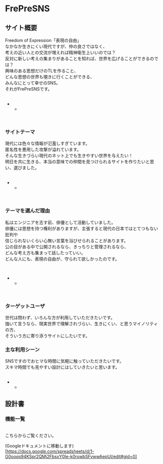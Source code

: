 <br>
<br>

# FrePreSNS

## サイト概要
Freedom of Expression「表現の自由」<br>
なかなか生きにくい現代ですが、仲の良さではなく、<br>
考えの近い人との交流が増えれば精神衛生上いいのでは？<br>
反対に新しい考えの集まりがあることを知れば、世界を広げることができるのでは？<br>
興味のある思想だけのTLを作ること、<br>
どんな思想の世界も覗きに行くことができる、<br>
みんなにとって幸せのSNS。<br>
それがFrePreSNSです。<br>
<br>

- - 

<br>

### サイトテーマ
現代には色々な情報が氾濫しすぎています。<br>
匿名性を悪用した攻撃が溢れています。<br>
そんな生きづらい現代のネット上でも生きやすい世界を与えたい！<br>
明日を共に生きる、本当の意味での仲間を見つけられるサイトを作りたいと思い、選びました。<br>
<br>

- - 

<br>

### テーマを選んだ理由
私はエンジニアを志す前、俳優として活動していました。<br>
俳優には思想を持つ権利がありますが、主張すると現代の日本ではとてつもない批判や<br>
信じられないくらい心無い言葉を浴びせられることがあります。<br>
公の目がある中で公開されるなら、きっちりと管理されるなら、<br>
どんな考え方も集まって話したっていい。<br>
どんな人にも、表現の自由が、守られて欲しかったのです。<br>

<br>

- - 

<br>

### ターゲットユーザ
世代は問わず、いろんな方が利用していただきたいです。<br>
強いて言うなら、現実世界で理解されづらい、生きにくい、と思うマイノリティの方、<br>
そういう方に寄り添うサイトにしたいです。<br>

### 主な利用シーン
SNSですのでおヒマな時間に気軽に触っていただきたいです。<br>
スキマ時間でも見やすい設計にはしていきたいと思います。<br>
<br>

- - 

## 設計書


### 機能一覧
<br>
こちらからご覧ください。<br>

(Googleドキュメントに移動します)[https://docs.google.com/spreadsheets/d/1-G0ooqs94KSpr2QMj2FbsxY0Ie-k0rswbSFvwwAepUI/edit#gid=0]